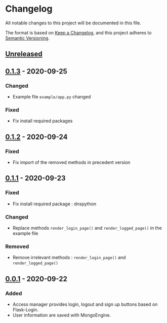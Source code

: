 # Changelog
All notable changes to this project will be documented in this file.

The format is based on [Keep a Changelog](https://keepachangelog.com/en/1.0.0/),
and this project adheres to [Semantic Versioning](https://semver.org/spec/v2.0.0.html).

## [Unreleased]

## [0.1.3] - 2020-09-25

### Changed

- Example file `example/app.py` changed 

### Fixed 

-  Fix install required packages

## [0.1.2] - 2020-09-24

### Fixed 

-  Fix import of the removed methods in precedent version

## [0.1.1] - 2020-09-23

### Fixed 

- Fix install required package : dnspython

### Changed

- Replace methods `render_login_page()` and `render_logged_page()` in the example file ` ` 

### Removed

- Remove irrelevant methods : `render_login_page()` and `render_logged_page()`

## [0.0.1] - 2020-09-22
### Added

- Access manager provides login, logout and sign up buttons based on Flask-Login.
- User information are saved with MongoEngine.

[Unreleased]: https://github.com/evan-lh/dash-access-manager/compare/v0.1.3...HEAD
[0.1.3]: https://github.com/evan-lh/dash-access-manager/compare/v0.1.2...v0.1.3
[0.1.2]: https://github.com/evan-lh/dash-access-manager/compare/v0.1.1...v0.1.2
[0.1.1]: https://github.com/evan-lh/dash-access-manager/compare/v0.0.1...v0.1.1
[0.0.1]: https://github.com/evan-lh/dash-access-manager/releases/tag/v0.0.1